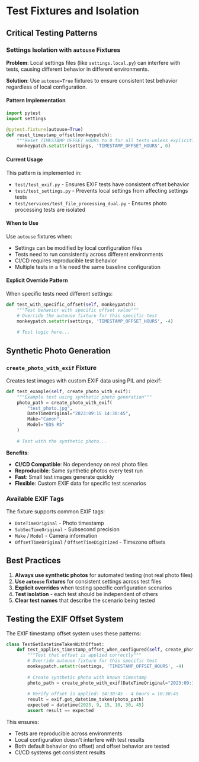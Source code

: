# Test Fixtures and Isolation

## Critical Testing Patterns

### Settings Isolation with `autouse` Fixtures

**Problem**: Local settings files (like `settings.local.py`) can interfere with tests, causing different behavior in different environments.

**Solution**: Use `autouse=True` fixtures to ensure consistent test behavior regardless of local configuration.

#### Pattern Implementation

```python
import pytest
import settings

@pytest.fixture(autouse=True)
def reset_timestamp_offset(monkeypatch):
    """Reset TIMESTAMP_OFFSET_HOURS to 0 for all tests unless explicitly overridden"""
    monkeypatch.setattr(settings, 'TIMESTAMP_OFFSET_HOURS', 0)
```

#### Current Usage

This pattern is implemented in:
- `test/test_exif.py` - Ensures EXIF tests have consistent offset behavior
- `test/test_settings.py` - Prevents local settings from affecting settings tests  
- `test/services/test_file_processing_dual.py` - Ensures photo processing tests are isolated

#### When to Use

Use `autouse` fixtures when:
- Settings can be modified by local configuration files
- Tests need to run consistently across different environments
- CI/CD requires reproducible test behavior
- Multiple tests in a file need the same baseline configuration

#### Explicit Override Pattern

When specific tests need different settings:

```python
def test_with_specific_offset(self, monkeypatch):
    """Test behavior with specific offset value"""
    # Override the autouse fixture for this specific test
    monkeypatch.setattr(settings, 'TIMESTAMP_OFFSET_HOURS', -4)
    
    # Test logic here...
```

## Synthetic Photo Generation

### `create_photo_with_exif` Fixture

Creates test images with custom EXIF data using PIL and piexif:

```python
def test_example(self, create_photo_with_exif):
    """Example test using synthetic photo generation"""
    photo_path = create_photo_with_exif(
        "test_photo.jpg",
        DateTimeOriginal="2023:09:15 14:30:45",
        Make="Canon",
        Model="EOS R5"
    )
    
    # Test with the synthetic photo...
```

**Benefits**:
- **CI/CD Compatible**: No dependency on real photo files
- **Reproducible**: Same synthetic photos every test run
- **Fast**: Small test images generate quickly
- **Flexible**: Custom EXIF data for specific test scenarios

### Available EXIF Tags

The fixture supports common EXIF tags:
- `DateTimeOriginal` - Photo timestamp
- `SubSecTimeOriginal` - Subsecond precision  
- `Make` / `Model` - Camera information
- `OffsetTimeOriginal` / `OffsetTimeDigitized` - Timezone offsets

## Best Practices

1. **Always use synthetic photos** for automated testing (not real photo files)
2. **Use `autouse` fixtures** for consistent settings across test files
3. **Explicit overrides** when testing specific configuration scenarios
4. **Test isolation** - each test should be independent of others
5. **Clear test names** that describe the scenario being tested

## Testing the EXIF Offset System

The EXIF timestamp offset system uses these patterns:

```python
class TestGetDatetimeTakenWithOffset:
    def test_applies_timestamp_offset_when_configured(self, create_photo_with_exif, monkeypatch):
        """Test that offset is applied correctly"""
        # Override autouse fixture for this specific test
        monkeypatch.setattr(settings, 'TIMESTAMP_OFFSET_HOURS', -4)
        
        # Create synthetic photo with known timestamp
        photo_path = create_photo_with_exif(DateTimeOriginal="2023:09:15 14:30:45")
        
        # Verify offset is applied: 14:30:45 - 4 hours = 10:30:45
        result = exif.get_datetime_taken(photo_path)
        expected = datetime(2023, 9, 15, 10, 30, 45)
        assert result == expected
```

This ensures:
- Tests are reproducible across environments
- Local configuration doesn't interfere with test results
- Both default behavior (no offset) and offset behavior are tested
- CI/CD systems get consistent results